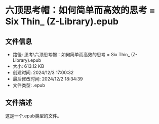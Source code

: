 ﻿# 六顶思考帽：如何简单而高效的思考 = Six Thin_ (Z-Library).epub

## 文件信息
- 路径: 思考\六顶思考帽：如何简单而高效的思考 = Six Thin_ (Z-Library).epub
- 大小: 613.12 KB
- 创建时间: 2024/12/3 17:00:32
- 最后修改时间: 2024/12/2 18:34:39
- 文件类型: .epub

## 文件描述
这是一个.epub类型的文件。

